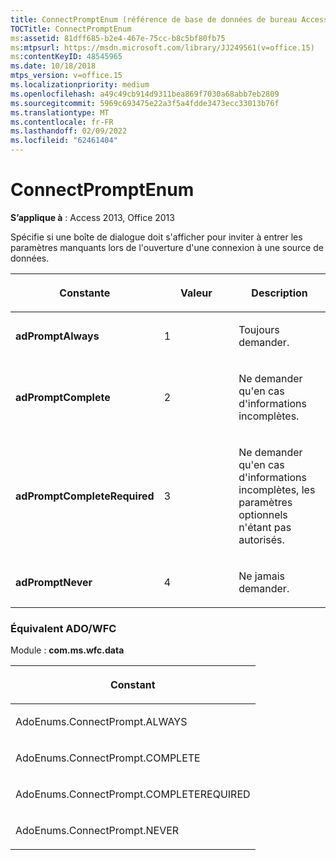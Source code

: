 ```yaml
---
title: ConnectPromptEnum (référence de base de données de bureau Access)
TOCTitle: ConnectPromptEnum
ms:assetid: 81dff685-b2e4-467e-75cc-b8c5bf80fb75
ms:mtpsurl: https://msdn.microsoft.com/library/JJ249561(v=office.15)
ms:contentKeyID: 48545965
ms.date: 10/18/2018
mtps_version: v=office.15
ms.localizationpriority: medium
ms.openlocfilehash: a49c49cb914d9311bea869f7030a68abb7eb2809
ms.sourcegitcommit: 5969c693475e22a3f5a4fdde3473ecc33013b76f
ms.translationtype: MT
ms.contentlocale: fr-FR
ms.lasthandoff: 02/09/2022
ms.locfileid: "62461404"
---
```

# <a name="connectpromptenum"></a>ConnectPromptEnum

**S’applique à** : Access 2013, Office 2013

Spécifie si une boîte de dialogue doit s'afficher pour inviter à entrer les paramètres manquants lors de l'ouverture d'une connexion à une source de données.


<table>
<colgroup>
<col style="width: 33%" />
<col style="width: 33%" />
<col style="width: 33%" />
</colgroup>
<thead>
<tr class="header">
<th><p>Constante</p></th>
<th><p>Valeur</p></th>
<th><p>Description</p></th>
</tr>
</thead>
<tbody>
<tr class="odd">
<td><p><strong>adPromptAlways</strong></p></td>
<td><p>1</p></td>
<td><p>Toujours demander.</p></td>
</tr>
<tr class="even">
<td><p><strong>adPromptComplete</strong></p></td>
<td><p>2</p></td>
<td><p>Ne demander qu'en cas d'informations incomplètes.</p></td>
</tr>
<tr class="odd">
<td><p><strong>adPromptCompleteRequired</strong></p></td>
<td><p>3</p></td>
<td><p>Ne demander qu'en cas d'informations incomplètes, les paramètres optionnels n'étant pas autorisés.</p></td>
</tr>
<tr class="even">
<td><p><strong>adPromptNever</strong></p></td>
<td><p>4</p></td>
<td><p>Ne jamais demander.</p></td>
</tr>
</tbody>
</table>


### <a name="adowfc-equivalent"></a>Équivalent ADO/WFC

Module : **com.ms.wfc.data**

<table>
<colgroup>
<col style="width: 100%" />
</colgroup>
<thead>
<tr class="header">
<th><p>Constant</p></th>
</tr>
</thead>
<tbody>
<tr class="odd">
<td><p>AdoEnums.ConnectPrompt.ALWAYS</p></td>
</tr>
<tr class="even">
<td><p>AdoEnums.ConnectPrompt.COMPLETE</p></td>
</tr>
<tr class="odd">
<td><p>AdoEnums.ConnectPrompt.COMPLETEREQUIRED</p></td>
</tr>
<tr class="even">
<td><p>AdoEnums.ConnectPrompt.NEVER</p></td>
</tr>
</tbody>
</table>

